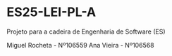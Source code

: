 # ES25-LEI-PL-A
Projeto para a cadeira de Engenharia de Software (ES)

Miguel Rocheta - Nº106559
Ana Vieira - Nº106568
